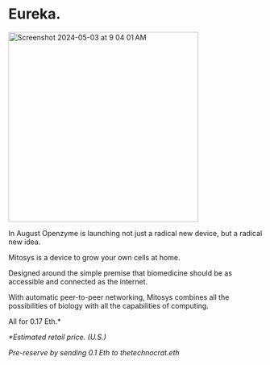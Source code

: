 # Eureka.

<img width="377" alt="Screenshot 2024-05-03 at 9 04 01 AM" src="https://github.com/Openzyme/openzyme/assets/9427089/35f25539-f4f2-40ea-97c2-1edd8d898e75">

In August Openzyme is launching not just a radical new device, but a radical new idea.

Mitosys is a device to grow your own cells at home.

Designed around the simple premise that biomedicine should be as accessible and connected as the internet.

With automatic peer-to-peer networking, Mitosys combines all the possibilities of biology with all the capabilities of computing.

All for 0.17 Eth.*

_*Estimated retail price. (U.S.)_

_Pre-reserve by sending 0.1 Eth to thetechnocrat.eth_
